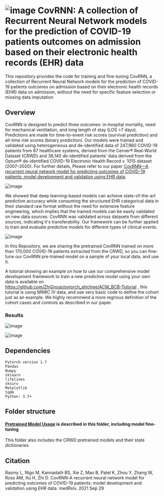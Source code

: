 

# ![image](https://user-images.githubusercontent.com/25290490/135663245-4bd357a3-52d8-4b65-a1b1-74012385ecc8.png) CovRNN: A collection of Recurrent Neural Network models for the prediction of COVID-19 patients outcomes on admission based on their electronic health records (EHR) data
This repository provides the code for training and fine-tuning CovRNN, a collection of Recurrent Neural Network models for the prediction of COVID-19 patients outcomes on admission based on their electronic health records (EHR) data on admission, without the need for specific feature selection or missing data imputation

## Overview
CovRNN is designed to predict three outcomes: in-hospital mortality, need for mechanical ventilation, and long length of stay (LOS >7 days). Predictions are made for time-to-event risk scores (survival prediction) and all-time risk scores (binary prediction). Our models were trained and validated using heterogeneous and de-identified data of 247,960 COVID-19 patients from 87 healthcare systems, derived from the Cerner® Real-World Dataset (CRWD) and 36,140 de-identified patients’ data derived from the Optum® de-identified COVID-19 Electronic Health Record v. 1015 dataset (2007–2020).
For further details, Please refer to our paper [CovRNN—A recurrent neural network model for predicting outcomes of COVID-19 patients: model development and validation using EHR data](https://www.medrxiv.org/content/10.1101/2021.09.27.21264121v1).

![image](https://user-images.githubusercontent.com/25290490/135668153-af3dec4f-1147-4fc1-aa06-f47fbb131484.png)

We showed that deep learning-based models can achieve state-of-the-art prediction accuracy while consuming the structured EHR categorical data in their standard raw format without the need for extensive feature engineering, which implies that the trained models can be easily validated on new data sources. CovRNN was validated across datasets from different sources, indicating it's transferability. Our framework can be further applied to train and evaluate predictive models for different types of clinical events. 

![image](https://user-images.githubusercontent.com/25290490/135629163-e11d8e9f-d88c-4ac6-8b84-9c993ecd25ed.png)


In this Repository, we are sharing the pretrained CovRNN trained on more than 170,000 COVID-19 patients extracted from the CRWD, so you can fine-tune our CovRNN pre-trained model on a sample of your local data, and use it.

A tutorial showing an example on how to use our comprehensive model development framework to train a new predictive model using your own data is available on https://github.com/ZhiGroup/pytorch_ehr/tree/ACM_BCB-Tutorial , this tutorial is using MIMIC IV data, and use very basic code to define the cohort just as an example. We highly recommend a more regrious definition of the cohort cases and controls as described in our paper.

### Results

![image](https://user-images.githubusercontent.com/25290490/135732094-a6d48662-f617-4ffa-bb02-73ee4d1e61f8.png)

![image](https://user-images.githubusercontent.com/25290490/135732106-cc269e56-93c3-4222-ab8c-87d0f8f5acd0.png)


## Dependencies

    Pytorch version 1.7
    Pandas
    Numpy
    sklearn
    lifelines
    sksurv
    Matplotlib 
    tqdm
    Python: 3.7+


## Folder structure
#### [Pretrained Model Usage](https://github.com/ZhiGroup/CovRNN/tree/main/Pretrained_Models_usage) is described in this folder, including model fine-tuning
This folder also includes the CRWD pretrained models and their state dictionaries


## Citation

Rasmy L, Nigo M, Kannadath BS, Xie Z, Mao B, Patel K, Zhou Y, Zhang W, Ross AM, Xu H, Zhi D. CovRNN-A recurrent neural network model for predicting outcomes of COVID-19 patients: model development and validation using EHR data. medRxiv. 2021 Sep 29



